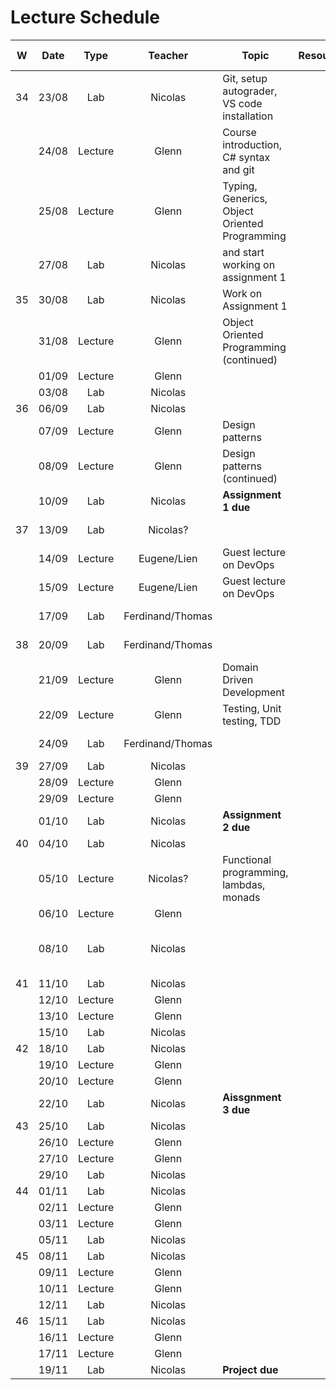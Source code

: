 # Lecture Schedule
|   W   | Date  |  Type   |     Teacher      | Topic                                         | Resources |     Travels / Remarks     |
| :---: | :---: | :-----: | :--------------: | --------------------------------------------- | :-------: | :-----------------------: |
|  34   | 23/08 |   Lab   |     Nicolas      | Git, setup autograder, VS code installation   |           |                           |
|       | 24/08 | Lecture |      Glenn       | Course introduction, C# syntax and git        |           |                           |
|       | 25/08 | Lecture |      Glenn       | Typing, Generics, Object Oriented Programming |           |                           |
|       | 27/08 |   Lab   |     Nicolas      | and start working on assignment 1             |           |                           |
|  35   | 30/08 |   Lab   |     Nicolas      | Work on Assignment 1                          |           |                           |
|       | 31/08 | Lecture |      Glenn       | Object Oriented Programming (continued)       |           |                           |
|       | 01/09 | Lecture |      Glenn       |                                               |           |                           |
|       | 03/08 |   Lab   |     Nicolas      |                                               |           |                           |
|  36   | 06/09 |   Lab   |     Nicolas      |                                               |           |                           |
|       | 07/09 | Lecture |      Glenn       | Design patterns                               |           |                           |
|       | 08/09 | Lecture |      Glenn       | Design patterns (continued)                   |           |                           |
|       | 10/09 |   Lab   |     Nicolas      | **Assignment 1 due**                          |           |                           |
|  37   | 13/09 |   Lab   |     Nicolas?     |                                               |           |       Nicolas away        |
|       | 14/09 | Lecture |   Eugene/Lien    | Guest lecture on DevOps                       |           |        Glenn away         |
|       | 15/09 | Lecture |   Eugene/Lien    | Guest lecture on DevOps                       |           |        Glenn away         |
|       | 17/09 |   Lab   | Ferdinand/Thomas |                                               |           |       Nicolas away        |
|  38   | 20/09 |   Lab   | Ferdinand/Thomas |                                               |           |       Nicolas away        |
|       | 21/09 | Lecture |      Glenn       | Domain Driven Development                     |           |                           |
|       | 22/09 | Lecture |      Glenn       | Testing, Unit testing, TDD                    |           |                           |
|       | 24/09 |   Lab   | Ferdinand/Thomas |                                               |           |       Nicolas away        |
|  39   | 27/09 |   Lab   |     Nicolas      |                                               |           |                           |
|       | 28/09 | Lecture |      Glenn       |                                               |           |                           |
|       | 29/09 | Lecture |      Glenn       |                                               |           |                           |
|       | 01/10 |   Lab   |     Nicolas      | **Assignment 2 due**                          |           |                           |
|  40   | 04/10 |   Lab   |     Nicolas      |                                               |           |                           |
|       | 05/10 | Lecture |     Nicolas?     | Functional programming, lambdas, monads       |           |                           |
|       | 06/10 | Lecture |      Glenn       |                                               |           |                           |
|       | 08/10 |   Lab   |     Nicolas      |                                               |           | Lab starts a little later |
|  41   | 11/10 |   Lab   |     Nicolas      |                                               |           |                           |
|       | 12/10 | Lecture |      Glenn       |                                               |           |                           |
|       | 13/10 | Lecture |      Glenn       |                                               |           |                           |
|       | 15/10 |   Lab   |     Nicolas      |                                               |           |                           |
|  42   | 18/10 |   Lab   |     Nicolas      |                                               |           |                           |
|       | 19/10 | Lecture |      Glenn       |                                               |           |                           |
|       | 20/10 | Lecture |      Glenn       |                                               |           |                           |
|       | 22/10 |   Lab   |     Nicolas      | **Aissgnment 3 due**                          |           |                           |
|  43   | 25/10 |   Lab   |     Nicolas      |                                               |           |                           |
|       | 26/10 | Lecture |      Glenn       |                                               |           |                           |
|       | 27/10 | Lecture |      Glenn       |                                               |           |                           |
|       | 29/10 |   Lab   |     Nicolas      |                                               |           |                           |
|  44   | 01/11 |   Lab   |     Nicolas      |                                               |           |                           |
|       | 02/11 | Lecture |      Glenn       |                                               |           |                           |
|       | 03/11 | Lecture |      Glenn       |                                               |           |                           |
|       | 05/11 |   Lab   |     Nicolas      |                                               |           |                           |
|  45   | 08/11 |   Lab   |     Nicolas      |                                               |           |                           |
|       | 09/11 | Lecture |      Glenn       |                                               |           |                           |
|       | 10/11 | Lecture |      Glenn       |                                               |           |                           |
|       | 12/11 |   Lab   |     Nicolas      |                                               |           |                           |
|  46   | 15/11 |   Lab   |     Nicolas      |                                               |           |                           |
|       | 16/11 | Lecture |      Glenn       |                                               |           |                           |
|       | 17/11 | Lecture |      Glenn       |                                               |           |                           |
|       | 19/11 |   Lab   |     Nicolas      | **Project due**                               |           |                           |
